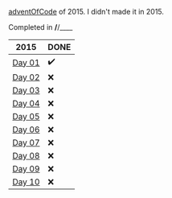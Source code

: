 [adventOfCode](https://adventofcode.com/2015/) of 2015. I didn't made it in 2015.

Completed in __/__/____

|  2015 |  DONE |
| ------------ | ------------ |
| [Day 01](./Day01) | ✔️  |
| [Day 02](./Day02) | ❌ |
| [Day 03](./Day03) | ❌ |
| [Day 04](./Day04) | ❌ |
| [Day 05](./Day05) | ❌ |
| [Day 06](./Day06) | ❌ |
| [Day 07](./Day07) | ❌ |
| [Day 08](./Day08) | ❌ |
| [Day 09](./Day09) | ❌ |
| [Day 10](./Day10) | ❌ |